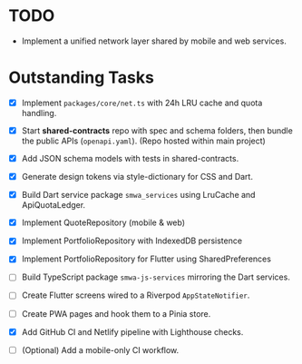 # TODO

- Implement a unified network layer shared by mobile and web services.

# Outstanding Tasks

- [x] Implement `packages/core/net.ts` with 24h LRU cache and quota handling.
- [x] Start **shared-contracts** repo with spec and schema folders, then bundle the public APIs (`openapi.yaml`). (Repo hosted within main project)
- [x] Add JSON schema models with tests in shared-contracts.
- [x] Generate design tokens via style-dictionary for CSS and Dart.
- [x] Build Dart service package `smwa_services` using LruCache and ApiQuotaLedger.
- [x] Implement QuoteRepository (mobile & web)
- [x] Implement PortfolioRepository with IndexedDB persistence
- [x] Implement PortfolioRepository for Flutter using SharedPreferences
- [ ] Build TypeScript package `smwa-js-services` mirroring the Dart services.
- [ ] Create Flutter screens wired to a Riverpod `AppStateNotifier`.
- [ ] Create PWA pages and hook them to a Pinia store.
- [x] Add GitHub CI and Netlify pipeline with Lighthouse checks.
- [ ] (Optional) Add a mobile-only CI workflow.

